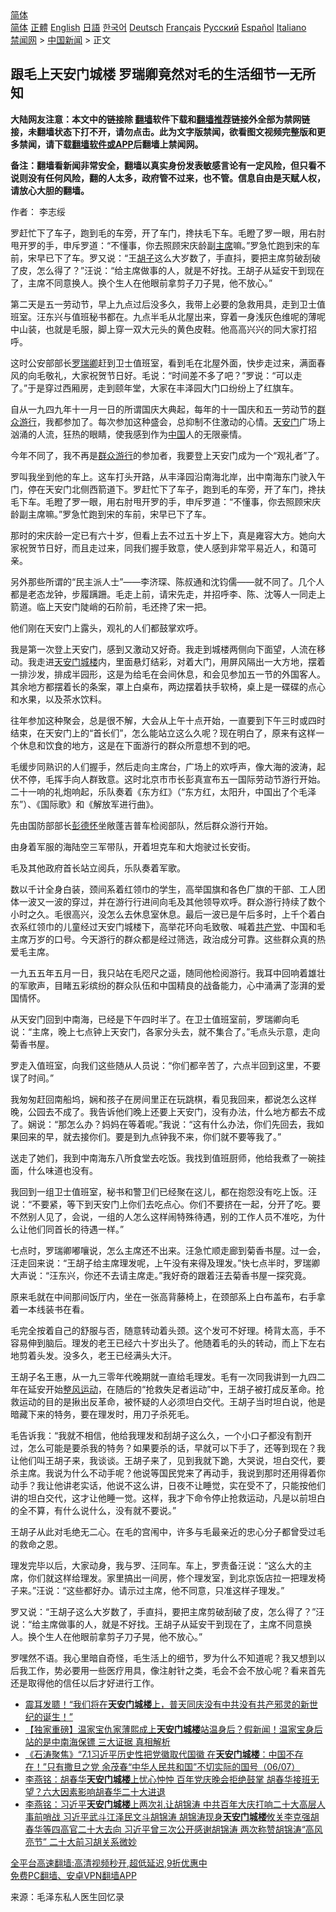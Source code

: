  <!-- 面包屑导航 --> <div class="breadcrumb"><!-- GTranslate: https://gtranslate.io/ -->  <div class="switcher notranslate">  <div class="selected">  <a href="#" onclick="return false;"> 简体</a>  </div>  <div class="option">  <a href="https://www.bannedbook.org" onclick="doGTranslate('zh-CN|zh-CN');jQuery('div.switcher div.selected a').html(jQuery(this).html());return false;" title="简体中文" class="nturl selected"> 简体</a>  <a href="https://www.bannedbook.org/zh-tw/" onclick="doGTranslate('zh-CN|zh-TW');jQuery('div.switcher div.selected a').html(jQuery(this).html());return false;" title="繁體中文" class="nturl"> 正體</a>  <a href="https://www.bannedbook.org/en/" onclick="doGTranslate('zh-CN|en');jQuery('div.switcher div.selected a').html(jQuery(this).html());return false;" title="English" class="nturl"> English</a>  <a href="https://www.bannedbook.org/ja/" onclick="doGTranslate('zh-CN|ja');jQuery('div.switcher div.selected a').html(jQuery(this).html());return false;" title="日本語" class="nturl"> 日語</a>  <a href="https://www.bannedbook.org/ko/" onclick="doGTranslate('zh-CN|ko');jQuery('div.switcher div.selected a').html(jQuery(this).html());return false;" title="한국어" class="nturl"> 한국어</a>  <a href="https://www.bannedbook.org/de/" onclick="doGTranslate('zh-CN|de');jQuery('div.switcher div.selected a').html(jQuery(this).html());return false;" title="Deutsch" class="nturl"> Deutsch</a>  <a href="https://www.bannedbook.org/fr/" onclick="doGTranslate('zh-CN|fr');jQuery('div.switcher div.selected a').html(jQuery(this).html());return false;" title="Français" class="nturl"> Français</a>  <a href="https://www.bannedbook.org/ru/" onclick="doGTranslate('zh-CN|ru');jQuery('div.switcher div.selected a').html(jQuery(this).html());return false;" title="Русский" class="nturl"> Русский</a>  <a href="https://www.bannedbook.org/es/" onclick="doGTranslate('zh-CN|es');jQuery('div.switcher div.selected a').html(jQuery(this).html());return false;" title="Español" class="nturl"> Español</a>  <a href="https://www.bannedbook.org/it/" onclick="doGTranslate('zh-CN|it');jQuery('div.switcher div.selected a').html(jQuery(this).html());return false;" title="Italiano" class="nturl"> Italiano</a>  </div>  </div>      <div class='breadcrumb-sub'><!-- Breadcrumb NavXT 6.3.0 --> <a href="https://www.bannedbook.org/" class="home">禁闻网</a> &gt; <a href="https://www.bannedbook.org/bnews/cnnews/" class="category">中国新闻</a> &gt; 正文</div></div><h2>跟毛上天安门城楼 罗瑞卿竟然对毛的生活细节一无所知</h2> <p class="notice"><b>大陆网友注意：本文中的链接除 <a href="https://github.com/bannedbook/fanqiang" >翻墙</a>软件下载和<a href="https://github.com/killgcd/justmysocks/blob/master/README.md">翻墙推荐</a>链接外全部为禁网链接，未翻墙状态下打不开，请勿点击。此为文字版禁闻，欲看图文视频完整版和更多禁闻，请下载<a href="https://github.com/bannedbook/fanqiang">翻墙软件或APP</a>后翻墙上禁闻网。</p><p>备注：翻墙看新闻非常安全，翻墙以真实身份发表敏感言论有一定风险，但只看不说则没有任何风险，翻的人太多，政府管不过来，也不管。信息自由是天赋人权，请放心大胆的翻墙。</b></p>  <div class="entry"> <p>作者： 李志绥</p> <p id="summary">罗赶忙下了车子，跑到毛的车旁，开了车门，搀扶毛下车。毛瞪了罗一眼，用右肘甩开罗的手，申斥罗道：“不懂事，你去照顾宋庆龄副<a href="https://www.bannedbook.org/bnews/tag/%E4%B8%BB%E5%B8%AD/" class="st_tag internal_tag" rel="tag" title="标签 主席 下的日志">主席</a>嘛。”罗急忙跑到宋的车前，宋早已下了车。罗又说：“王<a href="https://www.bannedbook.org/bnews/tag/%E8%83%A1%E5%AD%90/" class="st_tag internal_tag" rel="tag" title="标签 胡子 下的日志">胡子</a>这么大岁数了，手直抖，要把主席剪破刮破了皮，怎么得了？”汪说：“给主席做事的人，就是不好找。王胡子从延安干到现在了，主席不同意换人。换个生人在他眼前拿剪子刀子晃，他不放心。”</p> <p id="conimg">第二天是五一劳动节，早上九点过后没多久，我带上必要的急救用具，走到卫士值班室。汪东兴与值班秘书都在。九点半毛从北屋出来，穿着一身浅灰色维呢的薄呢中山装，也就是毛服，脚上穿一双大元头的黄色皮鞋。他高高兴兴的同大家打招呼。</p> <p>这时公安部部长<a href="https://www.bannedbook.org/bnews/tag/%e7%bd%97%e7%91%9e%e5%8d%bf/" class="st_tag internal_tag" rel="tag" title="标签 罗瑞卿 下的日志">罗瑞卿</a>赶到卫士值班室，看到毛在北屋外面，快步走过来，满面春风的向毛敬礼，大家祝贺节日好。毛说：“时间差不多了吧？”罗说：“可以走了。”于是穿过西厢房，走到颐年堂，大家在丰泽园大门口纷纷上了红旗车。</p> <p>自从一九四九年十一月一日的所谓国庆大典起，每年的十一国庆和五一劳动节的<a href="https://www.bannedbook.org/bnews/tag/%E7%BE%A4%E4%BC%97/" class="st_tag internal_tag" rel="tag" title="标签 群众 下的日志">群众</a><a href="https://www.bannedbook.org/bnews/tag/%e6%b8%b8%e8%a1%8c/" class="st_tag internal_tag" rel="tag" title="标签 游行 下的日志">游行</a>，我都参加了。每次参加这种盛会，总抑制不住激动的心情。<a href="https://www.bannedbook.org/bnews/tag/%e5%a4%a9%e5%ae%89%e9%97%a8/" class="st_tag internal_tag" rel="tag" title="标签 天安门 下的日志">天安门</a>广场上汹涌的人流，狂热的眼睛，使我感到作为<span class='wp_keywordlink_affiliate'><a href="https://www.bannedbook.org/" title="中国" target="_blank">中国</a></span>人的无限豪情。</p> <p>今年不同了，我不再是<a href="https://www.bannedbook.org/bnews/tag/%e7%be%a4%e4%bc%97%e6%b8%b8%e8%a1%8c/" class="st_tag internal_tag" rel="tag" title="标签 群众游行 下的日志">群众游行</a>的参加者，我要登上天安门成为一个“观礼者”了。</p> <p>罗叫我坐到他的车上。这车打头开路，从丰泽园沿南海北岸，出中南海东门驶入午门，停在天安门北侧西箭道下。罗赶忙下了车子，跑到毛的车旁，开了车门，搀扶毛下车。毛瞪了罗一眼，用右肘甩开罗的手，申斥罗道：“不懂事，你去照顾宋庆龄副主席嘛。”罗急忙跑到宋的车前，宋早已下了车。</p> <p>那时的宋庆龄一定已有六十岁，但看上去不过五十岁上下，真是雍容大方。她向大家祝贺节日好，而且走过来，同我们握手致意，使人感到非常平易近人，和蔼可亲。</p>  <p>另外那些所谓的“民主派人士”——李济琛、陈叔通和沈钧儒——就不同了。几个人都是老态龙钟，步履蹒跚。毛走上前，请宋先走，并招呼李、陈、沈等人一同走上箭道。临上天安门陡峭的石阶前，毛还搀了宋一把。</p> <p>他们刚在天安门上露头，观礼的人们都鼓掌欢呼。</p> <p>我是第一次登上天安门，感到又激动又好奇。我走到城楼两侧向下面望，人流在移动。我走进<a href="https://www.bannedbook.org/bnews/tag/%E5%A4%A9%E5%AE%89%E9%97%A8%E5%9F%8E%E6%A5%BC/" class="st_tag internal_tag" rel="tag" title="标签 天安门城楼 下的日志">天安门城楼</a>内，里面悬灯结彩，对着大门，用屏风隔出一大方地，摆着一排沙发，排成半园形，这是为给毛在会间休息，和会见参加五一节的外国客人。其余地方都摆着长的条案，罩上白桌布，两边摆着扶手软椅，桌上是一碟碟的点心和水果，以及茶水饮料。</p> <p>往年参加这种聚会，总是很不解，大会从上午十点开始，一直要到下午三时或四时结束，在天安门上的“首长们”，怎么能站立这么久呢？现在明白了，原来有这样一个休息和饮食的地方，这是在下面游行的群众所意想不到的吧。</p> <p>毛缓步同熟识的人们握手，然后走向主席台，广场上的欢呼声，像大海的波涛，起伏不停，毛挥手向人群致意。这时北京市市长彭真宣布五一国际劳动节游行开始。二十一响的礼炮响起，乐队奏着《东方红》（“东方红，太阳升，中国出了个毛泽东”）、《国际歌》和《解放军进行曲》。</p> <p>先由国防部部长<span class='wp_keywordlink'><a href="https://www.bannedbook.org/forum2/topic960.html" title="彭德怀自述" target="_blank">彭德怀</a></span>坐敞蓬吉普车检阅部队，然后群众游行开始。</p> <p>由身着军服的海陆空三军带队，开着坦克车和大炮驶过长安街。</p> <p>毛及其他政府首长站立阅兵，乐队奏着军歌。</p>  <p>数以千计全身白装，颈间系着红领巾的学生，高举国旗和各色厂旗的干部、工人团体一波又一波的穿过，并在游行行进间向毛及其他领导欢呼。群众游行持续了数个小时之久。毛很高兴，没怎么去休息室休息。最后一波已是午后多时，上千个着白衣系红领巾的儿童经过天安门城楼下，高举花环向毛致敬、喊着<a href="https://www.bannedbook.org/bnews/tag/%e5%85%b1%e4%ba%a7%e5%85%9a/" class="st_tag internal_tag" rel="tag" title="标签 共产党 下的日志">共产党</a>、中国和毛主席万岁的口号。今天游行的群众都是经过筛选，政治成分可靠。这些群众真的热爱毛主席。</p> <p>一九五五年五月一日，我只站在毛咫尺之遥，随同他检阅游行。我耳中回响着雄壮的军歌声，目睹五彩缤纷的群众队伍和中国精良的战备能力，心中涌满了澎湃的爱国情怀。</p> <p>从天安门回到中南海，已经是下午四时半了。在卫士值班室前，罗瑞卿向毛说：“主席，晚上七点钟上天安门，各家分头去，就不集合了。”毛点头示意，走向菊香书屋。</p> <p>罗走入值班室，向我们这些随从人员说：“你们都辛苦了，六点半回到这里，不要误了时间。”</p> <p>我匆匆赶回南船坞，娴和孩子在房间里正在玩跳棋，看见我回来，都说怎么这样晚，公园去不成了。我告诉他们晚上还要上天安门，没有办法，什么地方都去不成了。娴说：“那怎么办？妈妈在等着呢。”我说：“这有什么办法，你们先回去，我如果回来的早，就去接你们。要是到九点钟我不来，你们就不要等我了。”</p> <p>送走了她们，我到中南海东八所食堂去吃饭。我找到值班厨师，他给我煮了一碗挂面，什么味道也没有。</p> <p>我回到一组卫士值班室，秘书和警卫们已经聚在这儿，都在抱怨没有吃上饭。汪说：“不要紧，等下到天安门上你们去吃点心。你们不要挤在一起，分开了吃。要不然别人见了，会说，一组的人怎么这样闹特殊待遇，别的工作人员不准吃，为什么让他们同首长的待遇一样。”</p> <p>七点时，罗瑞卿嘟嚷说，怎么主席还不出来。汪急忙顺走廊到菊香书屋。过一会，汪走回来说：“王胡子给主席理发呢，上午没有来得及理发。”快七点半时，罗瑞卿大声说：“汪东兴，你还不去请主席走。”我好奇的跟着汪去菊香书屋一探究竟。</p>  <p>原来毛就在中间那间饭厅内，坐在一张高背藤椅上，在颈部系上白布盖布，右手拿着一本线装书在看。</p> <p>毛完全按着自己的舒服与否，随意转动着头颈。这个发可不好理。椅背太高，手不容易伸到脑后。理发的老王已经六十岁出头了。他随着毛的头的转动，而上下左右地剪着头发。没多久，老王已经满头大汗。</p> <p>王胡子名王惠，从一九三零年代晚期就一直给毛理发。毛有一次同我讲到一九四二年在延安开始<span class='wp_keywordlink'><a href="https://www.bannedbook.org/forum2/topic985.html" title="关于整风运动的报告" target="_blank">整风运动</a></span>，在随后的“抢救失足者运动”中，王胡子被打成反革命。抢救运动的目的是揪出反革命，被怀疑的人必须坦白交代。王胡子当时坦白说，他是暗藏下来的特务，要在理发时，用刀子杀死毛。</p> <p>毛告诉我：“我就不相信，他给我理发和刮胡子这么久，一个小口子都没有割开过，怎么可能是要杀我的特务？如果要杀的话，早就可以下手了，还等到现在？我让他们叫王胡子来，我谈谈。王胡子来了，见到我就下跪，大哭说，坦白交代，要杀主席。我说为什么不动手呢？他说等国民党来了再动手，我说到那时还用得着你动手？我让他讲老实话，他说不这么讲，日夜不让睡觉，实在受不了，只能按他们讲的坦白交代，这才让他睡一觉。这样，我才下命令停止抢救运动，凡是以前坦白的全不算，有什么说什么，没有就不要说。”</p> <p>王胡子从此对毛绝无二心。在毛的宫闱中，许多与毛最亲近的忠心分子都曾受过毛的救命之恩。</p> <p>理发完毕以后，大家动身，我与罗、汪同车。车上，罗责备汪说：“这么大的主席，你们就这样给理发。家里搞出一间房，修个理发室，到北京饭店拉一把理发椅子来。”汪说：“这些都好办。请示过主席，他不同意，只准这样子理发。”</p> <p>罗又说：“王胡子这么大岁数了，手直抖，要把主席剪破刮破了皮，怎么得了？”汪说：“给主席做事的人，就是不好找。王胡子从延安干到现在了，主席不同意换人。换个生人在他眼前拿剪子刀子晃，他不放心。”</p> <p>罗嘿然不语。我心里暗自奇怪，毛生活上的细节，罗为什么不知道呢？我又想到以后我工作，势必要用一些医疗用具，像注射针之类，毛会不会不放心呢？看来首先还是取得他的信任以后才好进行工作。</p>  <ul class='op-related-articles' title='相关阅读'> <li><a href='https://www.bannedbook.org/bnews/topimagenews/20210814/1606114.html' target='_blank'>震耳发聩！“我们将在<b>天安门城楼</b>上，普天同庆没有中共没有共产邪灵的新世纪的诞生！”</a></li> <li><a href='https://www.bannedbook.org/bnews/comments/20210708/1582682.html' target='_blank'>【独家重磅】温家宝仇家薄熙成上<b>天安门城楼</b>站温身后？假新闻！温家宝身后站的是中南海保镖 三大证据 真相解析</a></li> <li><a href='https://www.bannedbook.org/bnews/bannedvideo/20210706/1581793.html' target='_blank'>《石涛聚焦》“7.1习近平历史性把党徽取代国徽 在<b>天安门城楼</b>：中国不存在！”只有撒旦之党 余茂春“中华人民共和国”不切实际的国号（06/07）</a></li> <li><a href='https://www.bannedbook.org/bnews/comments/20210705/1580582.html' target='_blank'>李燕铭：胡春华<b>天安门城楼</b>上忧心忡忡 百年党庆晚会拒绝鼓掌 胡春华接班无望？六大因素影响胡春华二十大进退</a></li> <li><a href='https://www.bannedbook.org/bnews/comments/20210702/1578927.html' target='_blank'>李燕铭：习近平<b>天安门城楼</b>上两次礼让胡锦涛 中共百年大庆打响二十大高层人事前哨战 习近平武斗江泽民文斗胡锦涛 胡锦涛现身<b>天安门城楼</b>攸关李克强胡春华等四高官二十大去向 习近平曾三次公开感谢胡锦涛 两次称赞胡锦涛“高风亮节” 二十大前习胡关系微妙</a></li> </ul> <p class="texttj"> <a href="https://github.com/bannedbook/fanqiang/wiki/V2ray%E6%9C%BA%E5%9C%BA" target="_blank">全平台高速翻墙:高清视频秒开,超低延迟,9折优惠中</a><br/> <a href="https://github.com/bannedbook/fanqiang/wiki/%E7%A6%81%E9%97%BB%E7%BD%91%E5%AE%89%E5%8D%93%E7%BF%BB%E5%A2%99%E6%96%B0%E9%97%BBAPP" target="_blank">免费PC翻墙、安卓VPN翻墙APP</a></p><p> 来源：毛泽东私人医生回忆录 </p><a name='sharetosocial'></a>  <div style="margin-bottom:5px;padding-bottom:5px;clear:both"> <div id="archive-pix-1" class="banner-ads"> <!-- AuctionX Display platform tag START --> <div id="26318x728x90x621x_ADSLOT2" clicktrack="%%CLICK_URL_ESC%%"></div> <!-- AuctionX Display platform tag END --> </div> <div id="archive-pix-2" class="banner-ads"> <!-- AuctionX Display platform tag START --> <div id="26315x300x250x621x_ADSLOT2" clicktrack="%%CLICK_URL_ESC%%"></div> <!-- AuctionX Display platform tag END --> </div> </div>  <div id="archive-pix-1" class="banner-ads"> <!-- AuctionX Display platform tag START --> <div id="26318x728x90x621x_ADSLOT3" clicktrack="%%CLICK_URL_ESC%%"></div> <!-- AuctionX Display platform tag END --> </div> </div><!--END ENTRY--> 